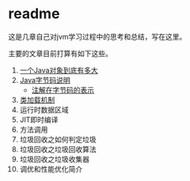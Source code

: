 # readme
这是几章自己对jvm学习过程中的思考和总结，写在这里。

主要的文章目前打算有如下这些。

1. [一个Java对象到底有多大](content/object_length.md)
1. [Java字节码说明](content/bytecode.md)
    - [注解在字节码的表示](content/annonation.md)
1. [类加载机制](content/classloader.md)
1. 运行时数据区域
1. JIT即时编译
1. 方法调用
1. 垃圾回收之如何判定垃圾
1. 垃圾回收之垃圾回收算法
1. 垃圾回收之垃圾收集器
1. 调优和性能优化简介

